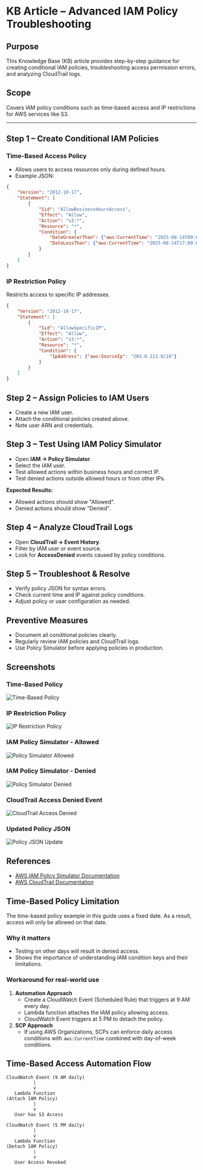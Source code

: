 # KB Article – Advanced IAM Policy Troubleshooting

## Purpose
This Knowledge Base (KB) article provides step-by-step guidance for creating conditional IAM policies, troubleshooting access permission errors, and analyzing CloudTrail logs.

## Scope
Covers IAM policy conditions such as time-based access and IP restrictions for AWS services like S3.

---

## Step 1 – Create Conditional IAM Policies

### Time-Based Access Policy
- Allows users to access resources only during defined hours.
- Example JSON:
```json
{
    "Version": "2012-10-17",
    "Statement": [
        {
            "Sid": "AllowBusinessHoursAccess",
            "Effect": "Allow",
            "Action": "s3:*",
            "Resource": "*",
            "Condition": {
                "DateGreaterThan": {"aws:CurrentTime": "2025-08-14T09:00:00Z"},
                "DateLessThan": {"aws:CurrentTime": "2025-08-14T17:00:00Z"}
            }
        }
    ]
}
```

### IP Restriction Policy
Restricts access to specific IP addresses.

``` json
{
    "Version": "2012-10-17",
    "Statement": [
        {
            "Sid": "AllowSpecificIP",
            "Effect": "Allow",
            "Action": "s3:*",
            "Resource": "*",
            "Condition": {
                "IpAddress": {"aws:SourceIp": "203.0.113.0/24"}
            }
        }
    ]
}
```

## Step 2 – Assign Policies to IAM Users
- Create a new IAM user.
- Attach the conditional policies created above.
- Note user ARN and credentials.

## Step 3 – Test Using IAM Policy Simulator
- Open **IAM → Policy Simulator**.
- Select the IAM user.
- Test allowed actions within business hours and correct IP.
- Test denied actions outside allowed hours or from other IPs.

**Expected Results:**
- Allowed actions should show "Allowed".
- Denied actions should show "Denied".

## Step 4 – Analyze CloudTrail Logs
- Open **CloudTrail → Event History**.
- Filter by IAM user or event source.
- Look for **AccessDenied** events caused by policy conditions.

## Step 5 – Troubleshoot & Resolve
- Verify policy JSON for syntax errors.
- Check current time and IP against policy conditions.
- Adjust policy or user configuration as needed.

## Preventive Measures
- Document all conditional policies clearly.
- Regularly review IAM policies and CloudTrail logs.
- Use Policy Simulator before applying policies in production.

## Screenshots

### Time-Based Policy
![Time-Based Policy](./Policy-TimeBased.PNG)

### IP Restriction Policy
![IP Restriction Policy](./Policy-IPRestriction.PNG)

### IAM Policy Simulator - Allowed
![Policy Simulator Allowed](./Policy-Simulator-Allowed.PNG)

### IAM Policy Simulator - Denied
![Policy Simulator Denied](./Policy-Simulator-Denied.PNG)

### CloudTrail Access Denied Event
![CloudTrail Access Denied](./CloudTrail-AccessDenied.PNG)

### Updated Policy JSON
![Policy JSON Update](./Policy-JSON-Update.PNG)


## References
- [AWS IAM Policy Simulator Documentation](https://docs.aws.amazon.com/IAM/latest/UserGuide/access_policies_testing-policies.html)
- [AWS CloudTrail Documentation](https://docs.aws.amazon.com/awscloudtrail/latest/userguide/cloudtrail-user-guide.html)

## Time-Based Policy Limitation

The time-based policy example in this guide uses a fixed date. As a result, access will only be allowed on that date.

### Why it matters
- Testing on other days will result in denied access.
- Shows the importance of understanding IAM condition keys and their limitations.

### Workaround for real-world use
1. **Automation Approach**
   - Create a CloudWatch Event (Scheduled Rule) that triggers at 9 AM every day.
   - Lambda function attaches the IAM policy allowing access.
   - CloudWatch Event triggers at 5 PM to detach the policy.
2. **SCP Approach**
   - If using AWS Organizations, SCPs can enforce daily access conditions with `aws:CurrentTime` combined with day-of-week conditions.

## Time-Based Access Automation Flow

```text
CloudWatch Event (9 AM daily)
          |
          v
   Lambda Function
(Attach IAM Policy)
          |
          v
   User has S3 Access

CloudWatch Event (5 PM daily)
          |
          v
   Lambda Function
(Detach IAM Policy)
          |
          v
   User Access Revoked


